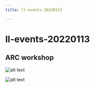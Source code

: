 ```yaml
---
title: ll-events-20220113

---
```


# ll-events-20220113


## ARC workshop

![alt text](https://files.slack.com/files-pri/T0HTW3H0V-F02UP611MLG/mk-test-20220113-001.jpg?pub_secret=a9b8dd655f)

![alt text](https://files.slack.com/files-pri/T0HTW3H0V-F02U1VC376G/mk-thing-20220113-001.jpg?pub_secret=f9c6b9c89f)

